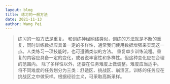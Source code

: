 ```yaml
---
layout: blog
title: 练习的一般方法
date: 2021-11-13
author: Wang Pei
---
```


> 练习的一般方法是重复。
> 和训练神经网络类似，训练的方法就是不断的重复，同时训练数据应具备一定的多样性，通常我们使用数据增强来实现这一点。人类练习一项技能时，也可遵循类似的方法。
> 重复单步训练流程。重复的内容应具备一定的变化，或者说丰富性和多样性。但这种变化应在合理的范围内。
> 除了多样性以外，还要在任务难度上做调整。难度应当适中。
> 将不同难度的任务划分为三类：舒适区、挑战区、崩溃区。训练的任务应在挑战区之中做采样。根据经验主义，可采取高斯采样。
